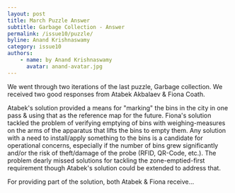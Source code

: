 ```yaml
---
layout: post
title: March Puzzle Answer
subtitle: Garbage Collection - Answer
permalink: /issue10/puzzle/
byline: Anand Krishnaswamy
category: issue10
authors:
    - name: by Anand Krishnaswamy
      avatar: anand-avatar.jpg
---
```

We went through two iterations of the last puzzle, Garbage collection. We received two good responses from Atabek Akbalaev & Fiona Coath. 

Atabek's solution provided a means for "marking" the bins in the city in one pass & using that as the reference map for the future. Fiona's solution tackled the problem of verifying emptying of bins with weighing-measures on the arms of the apparatus that lifts the bins to empty them. Any solution with a need to install/apply something to the bins is  a candidate for operational concerns, especially if the number of bins grew significantly and/or the risk of theft/damage of the probe (RFID, QR-Code, etc.). The problem dearly missed solutions for tackling the zone-emptied-first requirement though Atabek's solution could be extended to address that. 

For providing part of the solution, both Atabek & Fiona receive...






